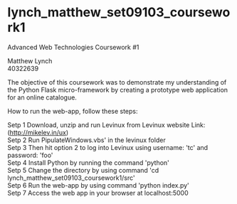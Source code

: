 # lynch_matthew_set09103_coursework1
Advanced Web Technologies Coursework #1

Matthew Lynch  
40322639  
  
The objective of this coursework was to demonstrate my understanding of the Python Flask micro-framework by creating a prototype web application for an online catalogue.  
  
How to run the web-app, follow these steps:  
  
Setp 1	Download, unzip and run Levinux from Levinux website Link: (http://mikelev.in/ux)  
Setp 2	Run PipulateWindows.vbs' in the levinux folder  
Setp 3	Then hit option 2 to log into Levinux using username: 'tc' and password: 'foo'  
Setp 4	Install Python by running the command 'python'  
Setp 5  Change the directory by using command 'cd lynch_matthew_set09103_coursework1/src'  
Setp 6	Run the web-app by using command 'python index.py'  
Setp 7	Access the web app in your browser at localhost:5000
